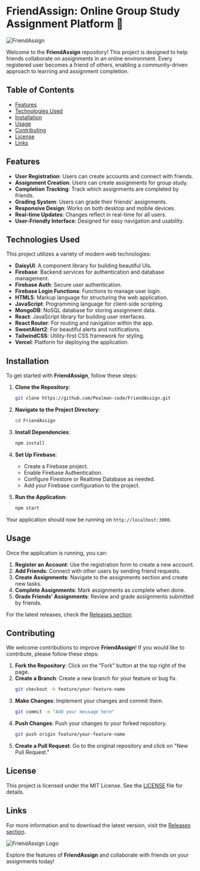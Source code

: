 # FriendAssign: Online Group Study Assignment Platform 🌟

![FriendAssign](https://img.shields.io/badge/FriendAssign-Online%20Group%20Study%20Platform-blue)

Welcome to the **FriendAssign** repository! This project is designed to help friends collaborate on assignments in an online environment. Every registered user becomes a friend of others, enabling a community-driven approach to learning and assignment completion.

## Table of Contents

- [Features](#features)
- [Technologies Used](#technologies-used)
- [Installation](#installation)
- [Usage](#usage)
- [Contributing](#contributing)
- [License](#license)
- [Links](#links)

## Features

- **User Registration**: Users can create accounts and connect with friends.
- **Assignment Creation**: Users can create assignments for group study.
- **Completion Tracking**: Track which assignments are completed by friends.
- **Grading System**: Users can grade their friends' assignments.
- **Responsive Design**: Works on both desktop and mobile devices.
- **Real-time Updates**: Changes reflect in real-time for all users.
- **User-Friendly Interface**: Designed for easy navigation and usability.

## Technologies Used

This project utilizes a variety of modern web technologies:

- **DaisyUI**: A component library for building beautiful UIs.
- **Firebase**: Backend services for authentication and database management.
- **Firebase Auth**: Secure user authentication.
- **Firebase Login Functions**: Functions to manage user login.
- **HTML5**: Markup language for structuring the web application.
- **JavaScript**: Programming language for client-side scripting.
- **MongoDB**: NoSQL database for storing assignment data.
- **React**: JavaScript library for building user interfaces.
- **React Router**: For routing and navigation within the app.
- **SweetAlert2**: For beautiful alerts and notifications.
- **TailwindCSS**: Utility-first CSS framework for styling.
- **Vercel**: Platform for deploying the application.

## Installation

To get started with **FriendAssign**, follow these steps:

1. **Clone the Repository**:
   ```bash
   git clone https://github.com/Pealman-code/FriendAssign.git
   ```
2. **Navigate to the Project Directory**:
   ```bash
   cd FriendAssign
   ```
3. **Install Dependencies**:
   ```bash
   npm install
   ```
4. **Set Up Firebase**:
   - Create a Firebase project.
   - Enable Firebase Authentication.
   - Configure Firestore or Realtime Database as needed.
   - Add your Firebase configuration to the project.

5. **Run the Application**:
   ```bash
   npm start
   ```

Your application should now be running on `http://localhost:3000`.

## Usage

Once the application is running, you can:

1. **Register an Account**: Use the registration form to create a new account.
2. **Add Friends**: Connect with other users by sending friend requests.
3. **Create Assignments**: Navigate to the assignments section and create new tasks.
4. **Complete Assignments**: Mark assignments as complete when done.
5. **Grade Friends' Assignments**: Review and grade assignments submitted by friends.

For the latest releases, check the [Releases section](https://github.com/Pealman-code/FriendAssign/releases).

## Contributing

We welcome contributions to improve **FriendAssign**! If you would like to contribute, please follow these steps:

1. **Fork the Repository**: Click on the "Fork" button at the top right of the page.
2. **Create a Branch**: Create a new branch for your feature or bug fix.
   ```bash
   git checkout -b feature/your-feature-name
   ```
3. **Make Changes**: Implement your changes and commit them.
   ```bash
   git commit -m "Add your message here"
   ```
4. **Push Changes**: Push your changes to your forked repository.
   ```bash
   git push origin feature/your-feature-name
   ```
5. **Create a Pull Request**: Go to the original repository and click on "New Pull Request."

## License

This project is licensed under the MIT License. See the [LICENSE](LICENSE) file for details.

## Links

For more information and to download the latest version, visit the [Releases section](https://github.com/Pealman-code/FriendAssign/releases).

![FriendAssign Logo](https://via.placeholder.com/600x200.png?text=FriendAssign+Logo)

Explore the features of **FriendAssign** and collaborate with friends on your assignments today!